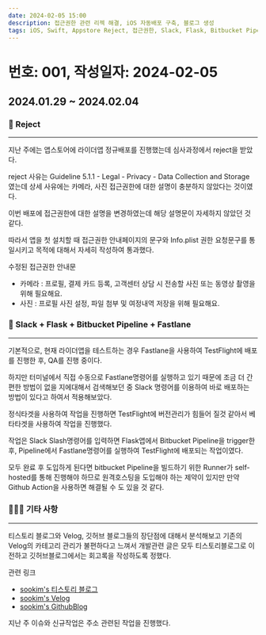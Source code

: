 ```yaml
---
date: 2024-02-05 15:00
description: 접근권한 관련 리젝 해결, iOS 자동배포 구축, 블로그 생성
tags: iOS, Swift, Appstore Reject, 접근권한, Slack, Flask, Bitbucket Pipeline, Fastlane, TestFlight, Blog
---
```

# 번호: 001, 작성일자: 2024-02-05

## 2024.01.29 ~ 2024.02.04
### 🫠 Reject
---

지난 주에는 앱스토어에 라이더앱 정규배포를 진행했는데 심사과정에서 reject을 받았다.

reject 사유는 Guideline 5.1.1 - Legal - Privacy - Data Collection and Storage 였는데 상세 사유에는 카메라, 사진 접근권한에 대한 설명이 충분하지 않았다는 것이였다.

이번 배포에 접근권한에 대한 설명을 변경하였는데 해당 설명문이 자세하지 않았던 것 같다.

따라서 앱을 첫 설치할 때 접근권한 안내페이지의 문구와 Info.plist 권한 요청문구를 통일시키고 목적에 대해서 자세히 작성하여 통과했다.

수정된 접근권한 안내문

- 카메라 : 프로필, 결제 카드 등록, 고객센터 상담 시 전송할 사진 또는 동영상 촬영을 위해 필요해요.
- 사진 : 프로필 사진 설정, 파일 첨부 및 여정내역 저장을 위해 필요해요.

### 🛫 Slack + Flask + Bitbucket Pipeline + Fastlane
---

기본적으로, 현재 라이더앱을 테스트하는 경우 Fastlane을 사용하여 TestFlight에 배포를 진행한 후, QA를 진행 중이다.

하지만 터미널에서 직접 수동으로 Fastlane명령어를 실행하고 있기 때문에 조금 더 간편한 방법이 없을 지에대해서 검색해보던 중 Slack 명령어를 이용하여 바로 배포하는 방법이 있다고 하여서 적용해보았다.

정식타겟을 사용하여 작업을 진행하면 TestFlight에 버전관리가 힘들어 질것 같아서 베타타겟을 사용하여 작업을 진행했다.

작업은 Slack Slash명령어를 입력하면 Flask앱에서 Bitbucket Pipeline을 trigger한 후, Pipeline에서 Fastlane명령어를 실행하여 TestFlight에 배포되는 작업이였다.

모두 완료 후 도입하게 된다면 bitbucket Pipeline을 빌드하기 위한 Runner가 self-hosted를 통해 진행해야 하므로 원격호스팅을 도입해야 하는 제약이 있지만 만약 Github Action을 사용하면 해결될 수 도 있을 것 같다.

### 🙋🏻‍♂️ 기타 사항
---
 
티스토리 블로그와 Velog, 깃허브 블로그들의 장단점에 대해서 분석해보고 기존의 Velog의 카테고리 관리가 불편하다고 느껴서 개발관련 글은 모두 티스토리블로그로 이전하고 깃허브블로그에서는 회고록을 작성하도록 정했다.

관련 링크
- [sookim's 티스토리 블로그](https://sookim-1.tistory.com/)
- [sookim's Velog](https://velog.io/@sookim-1/posts)
- [sookim's GithubBlog](https://sookim-1.github.io/)

지난 주 이슈와 신규작업은 주소 관련된 작업을 진행했다.
